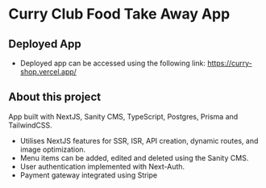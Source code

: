 # Curry Club Food Take Away App

## Deployed App
* Deployed app can be accessed using the following link:
https://curry-shop.vercel.app/


## About this project
App built with NextJS, Sanity CMS, TypeScript, Postgres, Prisma and TailwindCSS.

*  Utilises NextJS features for SSR, ISR, API creation, dynamic routes, and image optimization.
*  Menu items can be added, edited and deleted using the Sanity CMS.
*  User authentication implemented with Next-Auth. 
*  Payment gateway integrated using Stripe

